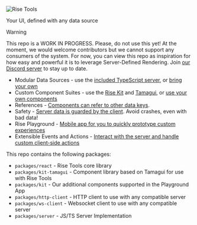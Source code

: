 ![Rise Tools](assets/rise-tools-banner.png)

Your UI, defined with any data source

> [!WARNING]  
> This repo is a WORK IN PROGRESS. Please, do not use this yet! At the moment, we would welcome contributors but we cannot support any consumers of the system. For now, you can view this repo as inspiration for how easy and powerful it is to leverage Server-Defined Rendering. Join [our Discord server](https://discord.gg/gdwtbJy7gp) to stay up to date.

- Modular Data Sources - use the [included TypeScript server](https://rise.tools/docs/server-js/), or [bring your own](https://rise.tools/docs/server-spec/)
- Custom Component Suites - use the [Rise Kit](https://rise.tools/docs/category/kit-reference) and [Tamagui](https://rise.tools/docs/kit/tamagui), or [use your own components](https://rise.tools/docs/guides/custom-components)
- References - [Components can refer to other data keys](https://rise.tools/docs/guides/refs).
- Safety - [Server data is guarded by the client](https://rise.tools/docs/guides/server-compatibility). Avoid crashes, even with bad data!
- Rise Playground - [Mobile app for you to quickly prototype custom experiences](https://rise.tools/docs/playground/)
- Extensible Events and Actions - [Interact with the server and handle custom client-side actions](https://rise.tools/docs/guides/actions-events)


This repo contains the following packages:

- `packages/react` - Rise Tools core library
- `packages/kit-tamagui` - Component library based on Tamagui for use with Rise Tools
- `packages/kit` - Our additional components supported in the Playground App
- `packages/http-client` - HTTP client to use with any compatible server
- `packages/ws-client` - Websocket client to use with any compatible server
- `packages/server` - JS/TS Server Implementation

